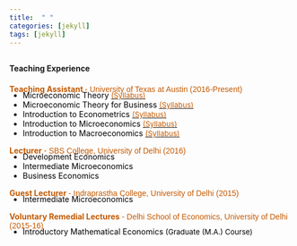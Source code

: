 ```yaml
---
title:  " "
categories: [jekyll]
tags: [jekyll]
---
```


<h4 style="margin-top:30px;" id="working-papers"><strong>Teaching Experience</strong></h4>
<!---<h4><strong><p>University of Texas at Austin</p></strong></h4>-->
<p style="margin-top:20px;"><strong style="color:#C35900">Teaching Assistant </strong> <font face="Arial" color="#C35900"> - University of Texas at Austin (2016-Present) </font></p>

<!---
<br />(<a href="" target="_blank">Course evaluations</a>)</p>
-->
<ul style="margin-top:-20px;">
  <li><font  color="#000000">Microeconomic Theory </font><a href="{{ site.baseurl }}/files/microtheory.pdf" target="_blank"><font size="-1" style="color:#C35900"> (Syllabus)</font></a> </li>
  <li><font  color="#000000">Microeconomic Theory for Business </font><a href="{{ site.baseurl }}/files/microtheory_bs.pdf" target="_blank"><font size="-1" style="color:#C35900"> (Syllabus)</font></a></li>
  <li><font  color="#000000">Introduction to Econometrics </font><a href="{{ site.baseurl }}/files/metrics.docx" target="_blank"><font size="-1" style="color:#C35900"> (Syllabus)</font></a> </li> 
  <li><font color="#000000">Introduction to Microeconomics </font><a href="{{ site.baseurl }}/files/intromicro.pdf" target="_blank"><font size="-1" style="color:#C35900"> (Syllabus)</font></a> </li> 
  <li><font  color="#000000">Introduction to Macroeconomics </font><a href="{{ site.baseurl }}/files/intromacro.pdf" target="_blank"><font size="-1" style="color:#C35900"> (Syllabus)</font></a> </li>  
</ul> 

<!---<h4><strong><p style="margin-top:20px;">University of Delhi</p></strong></h4>-->
<p><strong style="color:#C35900">Lecturer</strong><font face="Arial" color="#C35900"> - SBS College, University of Delhi  (2016)</font>  <br> 
 <!---<font size="-1" style="color:#000000;">(Appointed as full-time lecturer at SBSC College, University of Delhi. During this semester, I taught three full-courses in Economics to undergraduate students at the University of Delhi.)</font> --></p>

<!---
<br />(<a href="" target="_blank">Course evaluations</a>)</p>
-->
<ul style="margin-top:-20px;">
  <li><font  color="#000000">Development Economics</font> </li>
  <li><font  color="#000000">Intermediate Microeconomics </font></li>
  <li><font  color="#000000">Business Economics</font></li>
</ul>

<p><strong style="color:#C35900">Guest Lecturer</strong><font face="Arial" color="#C35900"> - Indraprastha College, University of Delhi (2015)</font><br>
<!-- <font size="-1" style="color:#000000;">(Appointed as guest lecturer at IP College, University of Delhi. Under this role, I taught one full-semster course in Intermediate Economics to undergraduate students at the University of Delhi.)</font> --> </p>

<!---
<br />(<a href="" target="_blank">Course evaluations</a>)</p>
-->
<ul style="margin-top:-20px;">
<li><font  color="#000000">Intermediate Microeconomics</font></li>
</ul>

<p><strong style="color:#C35900">Voluntary Remedial Lectures</strong><font face="Arial" color="#C35900"> - Delhi School of Economics, University of Delhi (2015-16)</font> <br>
<!-- <font size="-1" style="color:#000000;">(Prepared and led weekly (informal) remedial lectures for first-year graduate students at Delhi School of Economics (DSE). This was a joint initiative with two other students and in collaboration with the Department of Economics at DSE, to help students from weaker backgrounds.) </font> --> </p>
 
<!---
<br />(<a href="" target="_blank">Course evaluations</a>)</p>
-->
<ul style="margin-top:-20px;">
<li><font  color="#000000">Introductory Mathematical Economics <font size="-1" style="color:#000000;">(Graduate (M.A.) Course)</font> </font></li>
</ul>




